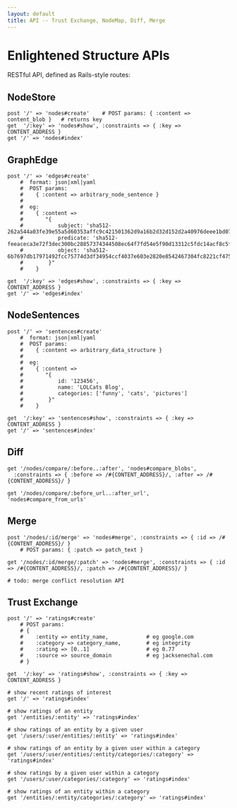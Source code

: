 ```yaml
---
layout: default
title: API -- Trust Exchange, NodeMap, Diff, Merge
---
```



Enlightened Structure APIs
==========================

RESTful API, defined as Rails-style routes:

NodeStore
---------

    post '/' => 'nodes#create'    # POST params: { :content => content_blob }   # returns key
    get  '/:key' => 'nodes#show', :constraints => { :key => CONTENT_ADDRESS }
    get '/' => 'nodes#index'

GraphEdge
-------------

    post '/' => 'edges#create'    
        #  format: json|xml|yaml
        #  POST params: 
        #    { :content => arbitrary_node_sentence }
        #    
        #  eg: 
        #    { :content => 
        #       "{
        #           subject: 'sha512-262a544a03fe39e55a5d60353affc9c421501362d9a16b2d32d152d2a40976deee1bd0786a5ce40513e064d45cb8fbd42b3ca9b7bb8c849f7a38a95a8f85415a',
        #           predicate: 'sha512-feeaceca3e72f3dec300bc28857374344508ec64f7fd54e5f90d13312c5fdc14acf8c5fd406d49ad6bf24d5a74132a61406f3574f583c5e7961e597da12e89b9',
        #           object: 'sha512-6b7697db17971492fcc75774d3df34954ccf4037e603e2820e8542467304fc8221cf47593d1eb87e29cfd88332966e35ac49bc2b7f848a71683a22da251bc442'
        #        }"
        #    }
        
    get  '/:key' => 'edges#show', :constraints => { :key => CONTENT_ADDRESS } 
    get '/' => 'edges#index'

NodeSentences
-------

    post '/' => 'sentences#create'    
        #  format: json|xml|yaml
        #  POST params: 
        #    { :content => arbitrary_data_structure }
        #    
        #  eg: 
        #    { :content => 
        #       "{
        #           id: '123456',
        #           name: 'LOLCats Blog',
        #           categories: ['funny', 'cats', 'pictures']
        #        }"
        #    }
        
    get  '/:key' => 'sentences#show', :constraints => { :key => CONTENT_ADDRESS } 
    get '/' => 'sentences#index'

Diff
----

    get '/nodes/compare/:before..:after', 'nodes#compare_blobs',
      :constraints => { :before => /#{CONTENT_ADDRESS}/, :after => /#{CONTENT_ADDRESS}/ }

    get '/nodes/compare/:before_url..:after_url', 'nodes#compare_from_urls'

Merge
-----
    
    post '/nodes/:id/merge' => 'nodes#merge', :constraints => { :id => /#{CONTENT_ADDRESS}/ }
        # POST params: { :patch => patch_text }

    get '/nodes/:id/merge/:patch' => 'nodes#merge', :constraints => { :id => /#{CONTENT_ADDRESS}/, :patch => /#{CONTENT_ADDRESS}/ }

    # todo: merge conflict resolution API
    
Trust Exchange
--------------

    post '/' => 'ratings#create'  
        # POST params: 
        # { 
        #    :entity => entity_name,            # eg google.com
        #    :category => category_name,        # eg integrity
        #    :rating => [0..1]                  # eg 0.77
        #    :source => source_domain           # eg jacksenechal.com
        # } 

    get  '/:key' => 'ratings#show', :constraints => { :key => CONTENT_ADDRESS }

    # show recent ratings of interest
    get '/' => 'ratings#index'
    
    # show ratings of an entity
    get '/entities/:entity' => 'ratings#index'
    
    # show ratings of an entity by a given user
    get '/users/:user/entities/:entity' => 'ratings#index'

    # show ratings of an entity by a given user within a category
    get '/users/:user/entities/:entity/categories/:category' => 'ratings#index'
    
    # show ratings by a given user within a category
    get '/users/:user/categories/:category' => 'ratings#index'

    # show ratings of an entity within a category
    get '/entities/:entity/categories/:category' => 'ratings#index'    

